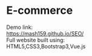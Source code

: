 # E-commerce
Demo link:
<br>
https://mash159.github.io/SEO/
<br>
Full website built using:
<br>
HTML5,CSS3,Bootstrap3,Vue.js